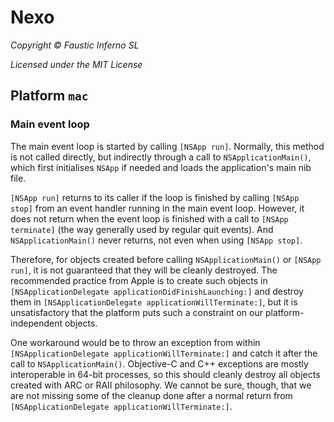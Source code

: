 # Nexo

*Copyright © Faustic Inferno SL*

*Licensed under the MIT License*

## Platform `mac`

### Main event loop

The main event loop is started by calling `[NSApp run]`. Normally, this method is not called directly, but indirectly through a call to `NSApplicationMain()`, which first initialises `NSApp` if needed and loads the application's main nib file.

`[NSApp run]` returns to its caller if the loop is finished by calling `[NSApp stop]` from an event handler running in the main event loop. However, it does not return when the event loop is finished with a call to `[NSApp terminate]` (the way generally used by regular quit events). And `NSApplicationMain()` never returns, not even when using `[NSApp stop]`.

Therefore, for objects created before calling `NSApplicationMain()` or `[NSApp run]`, it is not guaranteed that they will be cleanly destroyed. The recommended practice from Apple is to create such objects in `[NSApplicationDelegate applicationDidFinishLaunching:]` and destroy them in `[NSApplicationDelegate applicationWillTerminate:]`, but it is unsatisfactory that the platform puts such a constraint on our platform-independent objects.

One workaround would be to throw an exception from within `[NSApplicationDelegate applicationWillTerminate:]` and catch it after the call to `NSApplicationMain()`. Objective-C and C++ exceptions are mostly interoperable in 64-bit processes, so this should cleanly destroy all objects created with ARC or RAII philosophy. We cannot be sure, though, that we are not missing some of the cleanup done after a normal return from `[NSApplicationDelegate applicationWillTerminate:]`.

